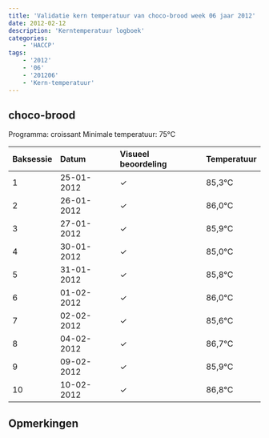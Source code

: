 ```yaml
---
title: 'Validatie kern temperatuur van choco-brood week 06 jaar 2012'
date: 2012-02-12
description: 'Kerntemperatuur logboek'
categories:
    - 'HACCP'
tags:
    - '2012'
    - '06'
    - '201206'
    - 'Kern-temperatuur'
---
```


## choco-brood

Programma: croissant
Minimale temperatuur: 75°C

| Baksessie | Datum | Visueel beoordeling | Temperatuur |
|:---|:---|:---|:---|
| 1 | 25-01-2012 | &check; | 85,3°C |
| 2 | 26-01-2012 | &check; | 86,0°C |
| 3 | 27-01-2012 | &check; | 85,9°C |
| 4 | 30-01-2012 | &check; | 85,0°C |
| 5 | 31-01-2012 | &check; | 85,8°C |
| 6 | 01-02-2012 | &check; | 86,0°C |
| 7 | 02-02-2012 | &check; | 85,6°C |
| 8 | 04-02-2012 | &check; | 86,7°C |
| 9 | 09-02-2012 | &check; | 85,9°C |
| 10 | 10-02-2012 | &check; | 86,8°C |

## Opmerkingen


